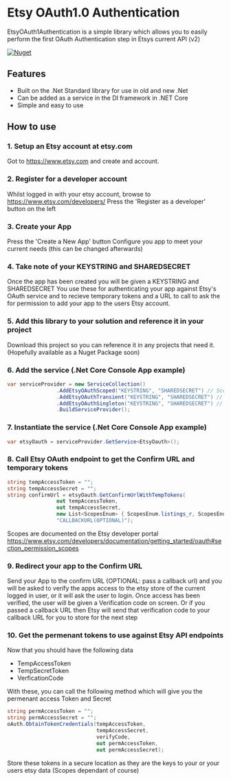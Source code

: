 # Etsy OAuth1.0 Authentication

EtsyOAuth1Authentication is a simple library which allows you to easily perform the first OAuth Authentication step in Etsys current API (v2)

[![Nuget](https://img.shields.io/nuget/v/EtsyOAuth1Authentication.svg)](https://www.nuget.org/packages/EtsyOAuth1Authentication/)

## Features
- Built on the .Net Standard library for use in old and new .Net
- Can be added as a service in the DI framework in .NET Core
- Simple and easy to use

## How to use

### 1. Setup an Etsy account at etsy.com
Got to https://www.etsy.com and create and account.

### 2. Register for a developer account
Whilst logged in with your etsy account, browse to https://www.etsy.com/developers/
Press the 'Register as a developer' button on the left

### 3. Create your App
Press the 'Create a New App' button
Configure you app to meet your current needs (this can be changed afterwards)

### 4. Take note of your KEYSTRING and SHAREDSECRET
Once the app has been created you will be given a KEYSTRING and SHAREDSECRET
You use these  for authenticating your app against Etsy's OAuth service and to recieve temporary tokens and a URL to call to ask the for permission to add your app to the users Etsy account.

### 5. Add this library to your solution and reference it in your project
Download this project so you can reference it in any projects that need it.
(Hopefully available as a Nuget Package soon)

### 6. Add the service (.Net Core Console App example)
```c#
var serviceProvider = new ServiceCollection()
                .AddEtsyOAuthScoped("KEYSTRING", "SHAREDSECRET") // Scoped version
                .AddEtsyOAuthTransient("KEYSTRING", "SHAREDSECRET") // Transient version
                .AddEtsyOAuthSingleton("KEYSTRING", "SHAREDSECRET") // Singleton version
                .BuildServiceProvider();
```

### 7. Instantiate the service (.Net Core Console App example)
```c#
var etsyOauth = serviceProvider.GetService<EtsyOauth>();
```

### 8. Call Etsy OAuth endpoint to get the Confirm URL and temporary tokens
```c#
string tempAccessToken = "";
string tempAccessSecret = "";
string confirmUrl = etsyOauth.GetConfirmUrlWithTempTokens(
                out tempAccessToken,
                out tempAccessSecret,
                new List<ScopesEnum> { ScopesEnum.listings_r, ScopesEnum.transactions_r },
                "CALLBACKURL(OPTIONAL)");
```
Scopes are documented on the Etsy developer portal
https://www.etsy.com/developers/documentation/getting_started/oauth#section_permission_scopes

### 9. Redirect your app to the Confirm URL
Send your App to the confirm URL (OPTIONAL: pass a callback url) and you will be asked to verify the apps access to the etsy store of the current logged in user, or it will ask the user to login.
Once access has been verified, the user will be given a Verification code on screen. Or if you passed a callback URL then Etsy will send that verification code to your callback URL for you to store for the next step

### 10. Get the permenant tokens to use against Etsy API endpoints
Now that you should have the following data
- TempAccessToken
- TempSecretToken
- VerficationCode

With these, you can call the following method which will give you the permenant access Token and Secret
```c#
string permAccessToken = "";
string permAccessSecret = "";
oAuth.ObtainTokenCredentials(tempAccessToken, 
                             tempAccessSecret,
                             verifyCode,
                             out permAccessToken,
                             out permAccessSecret);
```
Store these tokens in a secure location as they are the keys to your or your users etsy data (Scopes dependant of course)
